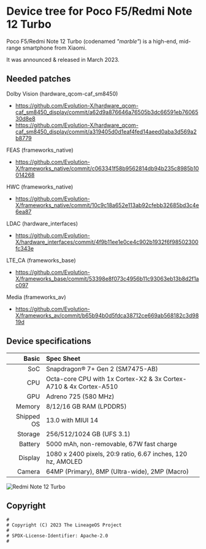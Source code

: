 # Device tree for Poco F5/Redmi Note 12 Turbo

Poco F5/Redmi Note 12 Turbo (codenamed _"marble"_) is a high-end, mid-range smartphone from Xiaomi.

It was announced & released in March 2023.

## Needed patches

Dolby Vision (hardware_qcom-caf_sm8450)
- https://github.com/Evolution-X/hardware_qcom-caf_sm8450_display/commit/a62d9a876646a76505b3dc66591eb7606530d8e8
- https://github.com/Evolution-X/hardware_qcom-caf_sm8450_display/commit/a319405d0d1eaf4fed14aeed0aba3d569a2b8779

FEAS (frameworks_native)
- https://github.com/Evolution-X/frameworks_native/commit/c063341f58b9562814db94b235c8985b10014268

HWC (frameworks_native)
- https://github.com/Evolution-X/frameworks_native/commit/10c9c18a652e113ab92cfebb32685bd3c4e6ea87

LDAC (hardware_interfaces)
- https://github.com/Evolution-X/hardware_interfaces/commit/4f9b11ee1e0ce4c902b1932f6f98502300fc343e

LTE_CA (frameworks_base)
- https://github.com/Evolution-X/frameworks_base/commit/53398e8f073c4956b11c93063eb13b8d2f1ac097

Media (frameworks_av)
- https://github.com/Evolution-X/frameworks_av/commit/b65b94b0d5fdca38712ce669ab568182c3d9819d

## Device specifications

|      Basic | Spec Sheet                                                        |
| ---------: | :---------------------------------------------------------------- |
|        SoC | Snapdragon® 7+ Gen 2 (SM7475-AB)                                  |
|        CPU | Octa-core CPU with 1x Cortex-X2 & 3x Cortex-A710 & 4x Cortex-A510 |
|        GPU | Adreno 725 (580 MHz)                                              |
|     Memory | 8/12/16 GB RAM (LPDDR5)                                           |
| Shipped OS | 13.0 with MIUI 14                                                 |
|    Storage | 256/512/1024 GB (UFS 3.1)                                         |
|    Battery | 5000 mAh, non-removable, 67W fast charge                          |
|    Display | 1080 x 2400 pixels, 20:9 ratio, 6.67 inches, 120 hz, AMOLED       |
|     Camera | 64MP (Primary), 8MP (Ultra-wide), 2MP (Macro)                     |

![Redmi Note 12 Turbo](https://cdn.cnbj0.fds.api.mi-img.com/b2c-shopapi-pms/pms_1679982565.12241762.png)

## Copyright

```
#
# Copyright (C) 2023 The LineageOS Project
#
# SPDX-License-Identifier: Apache-2.0
#
